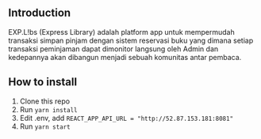 ## Introduction
EXP.L!bs (Express Library) adalah platform app untuk mempermudah transaksi simpan pinjam dengan sistem reservasi buku yang dimana setiap transaksi peminjaman dapat dimonitor langsung oleh Admin dan kedepannya akan dibangun menjadi sebuah komunitas antar pembaca.

## How to install
1. Clone this repo
1. Run `yarn install`
1. Edit .env, add `REACT_APP_API_URL = "http://52.87.153.181:8081"`
1. Run `yarn start`
